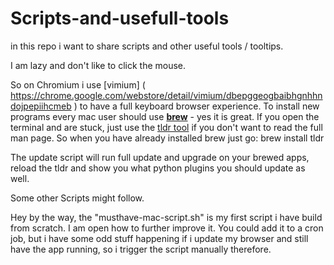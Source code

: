 # Scripts-and-usefull-tools
in this repo i want to share scripts and other useful tools / tooltips.

I am lazy and don't like to click the mouse.

So on Chromium i use [vimium] ( https://chrome.google.com/webstore/detail/vimium/dbepggeogbaibhgnhhndojpepiihcmeb ) to have a full keyboard browser experience.
To install new programs every mac user should use [**brew**](https://brew.sh/) - yes it is great.
If you open the terminal and are stuck, just use the [tldr tool](https://tldr.sh/) if you don't want to read the full man page. So when you have already installed brew just go: brew install tldr

The update script will run full update and upgrade on your brewed apps, reload the tldr and show you what python plugins you should update as well.

Some other Scripts might follow.

Hey by the way, the "musthave-mac-script.sh" is my first script i have build from scratch. I am open how to further improve it.
You could add it to a cron job, but i have some odd stuff happening if i update my browser and still have the app running, so i trigger the script manually therefore.
